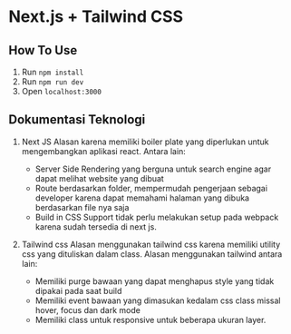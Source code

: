 # Next.js + Tailwind CSS

## How To Use

1. Run `npm install`
2. Run `npm run dev`
3. Open `localhost:3000`

## Dokumentasi Teknologi

1. Next JS
   Alasan karena memiliki boiler plate yang diperlukan untuk mengembangkan aplikasi react. Antara lain:

   - Server Side Rendering yang berguna untuk search engine agar dapat melihat website yang dibuat
   - Route berdasarkan folder, mempermudah pengerjaan sebagai developer karena dapat memahami halaman yang dibuka berdasarkan file nya saja
   - Build in CSS Support tidak perlu melakukan setup pada webpack karena sudah tersedia di next js.

2. Tailwind css
   Alasan menggunakan tailwind css karena memiliki utility css yang dituliskan dalam class. Alasan menggunakan tailwind antara lain:
   - Memiliki purge bawaan yang dapat menghapus style yang tidak dipakai pada saat build
   - Memiliki event bawaan yang dimasukan kedalam css class missal hover, focus dan dark mode
   - Memiliki class untuk responsive untuk beberapa ukuran layer.
